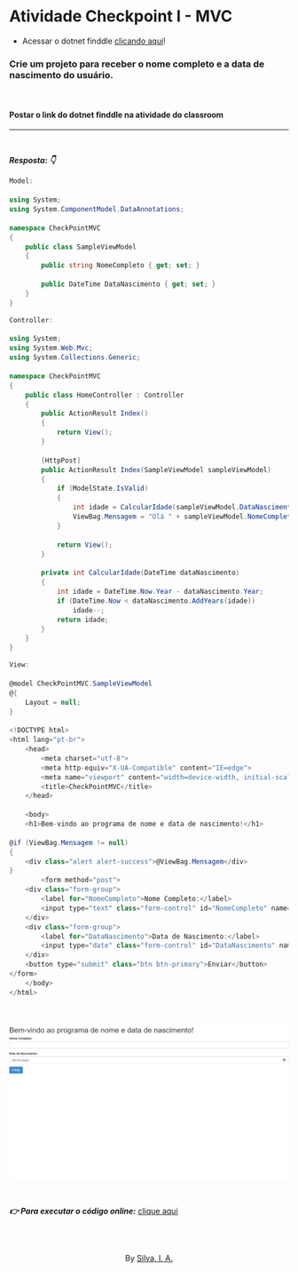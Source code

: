 
# Atividade Checkpoint I - MVC

* Acessar o dotnet finddle [clicando aqui](https://dotnetfiddle.net/)!

### Crie um projeto para receber o nome completo e a data de nascimento do usuário.

<br>

#### Postar o link do dotnet finddle  na atividade do classroom

<hr>

<br>

***Resposta: 👇***
```c#
Model:

using System;
using System.ComponentModel.DataAnnotations;

namespace CheckPointMVC
{
	public class SampleViewModel
	{
		public string NomeCompleto { get; set; }

		public DateTime DataNascimento { get; set; }
	}
}
```

```c#
Controller:

using System;
using System.Web.Mvc;
using System.Collections.Generic;

namespace CheckPointMVC
{
	public class HomeController : Controller
	{
		public ActionResult Index()
		{
			return View();
		}

		[HttpPost]
		public ActionResult Index(SampleViewModel sampleViewModel)
		{
			if (ModelState.IsValid)
			{
				int idade = CalcularIdade(sampleViewModel.DataNascimento);
				ViewBag.Mensagem = "Olá " + sampleViewModel.NomeCompleto + "! Você tem " + idade + " anos.";
			}

			return View();
		}

		private int CalcularIdade(DateTime dataNascimento)
		{
			int idade = DateTime.Now.Year - dataNascimento.Year;
			if (DateTime.Now < dataNascimento.AddYears(idade))
				idade--;
			return idade;
		}
	}
}
```

```c#
View:

@model CheckPointMVC.SampleViewModel
@{
	Layout = null;
}

<!DOCTYPE html>
<html lang="pt-br">
	<head>
		<meta charset="utf-8">
		<meta http-equiv="X-UA-Compatible" content="IE=edge">
		<meta name="viewport" content="width=device-width, initial-scale=1">
		<title>CheckPointMVC</title>
	</head>
	
	<body>
	<h1>Bem-vindo ao programa de nome e data de nascimento!</h1>

@if (ViewBag.Mensagem != null)
{
    <div class="alert alert-success">@ViewBag.Mensagem</div>
}
		<form method="post">
    <div class="form-group">
        <label for="NomeCompleto">Nome Completo:</label>
        <input type="text" class="form-control" id="NomeCompleto" name="NomeCompleto" required />
    </div>
    <div class="form-group">
        <label for="DataNascimento">Data de Nascimento:</label>
        <input type="date" class="form-control" id="DataNascimento" name="DataNascimento" required />
    </div>
    <button type="submit" class="btn btn-primary">Enviar</button>
</form>
	</body>
</html>
```

<br>

![](img/Captura%20de%20Tela%20(168).png)

<br>

***👉 Para executar o código online:***
[clique aqui](https://dotnetfiddle.net/FZPR2Y)

<br>
<br>

<p align="center">
	By <a href="https://github.com/ias4g" target="_blank">Silva, I. A.</a>
</p>